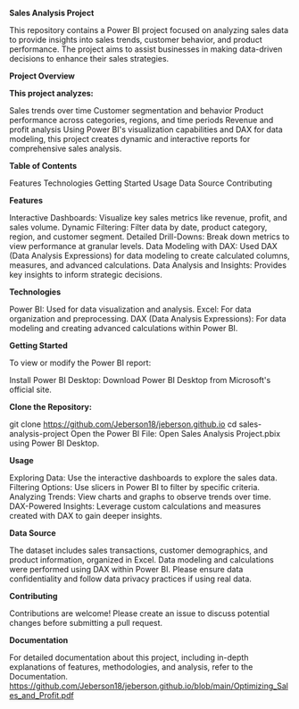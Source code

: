 **Sales Analysis Project**

  This repository contains a Power BI project focused on analyzing sales data to provide insights into sales trends, customer behavior, and product performance. 
  The project aims to assist businesses in making data-driven decisions to enhance their sales strategies.

**Project Overview**

**This project analyzes:**

   Sales trends over time
   Customer segmentation and behavior
   Product performance across categories, regions, and time periods
   Revenue and profit analysis
   Using Power BI's visualization capabilities and DAX for data modeling, this project creates dynamic and interactive reports for comprehensive sales analysis.

**Table of Contents**

   Features
   Technologies
   Getting Started
   Usage
   Data Source
   Contributing

   
**Features**

   
   Interactive Dashboards: Visualize key sales metrics like revenue, profit, and sales volume.
   Dynamic Filtering: Filter data by date, product category, region, and customer segment.
   Detailed Drill-Downs: Break down metrics to view performance at granular levels.
   Data Modeling with DAX: Used DAX (Data Analysis Expressions) for data modeling to create calculated columns, measures, and advanced calculations.
   Data Analysis and Insights: Provides key insights to inform strategic decisions.


**Technologies**

   Power BI: Used for data visualization and analysis.
   Excel: For data organization and preprocessing.
   DAX (Data Analysis Expressions): For data modeling and creating advanced calculations within Power BI.


**Getting Started**

   To view or modify the Power BI report:

   Install Power BI Desktop: Download Power BI Desktop from Microsoft's official site.

**Clone the Repository:**

 
   git clone https://github.com/Jeberson18/jeberson.github.io
   cd sales-analysis-project
   Open the Power BI File: Open Sales Analysis Project.pbix using Power BI Desktop.

**Usage**

   Exploring Data: Use the interactive dashboards to explore the sales data.
   Filtering Options: Use slicers in Power BI to filter by specific criteria.
   Analyzing Trends: View charts and graphs to observe trends over time.
   DAX-Powered Insights: Leverage custom calculations and measures created with DAX to gain deeper insights.

**Data Source**

  The dataset includes sales transactions, customer demographics, and product information, organized in Excel. Data modeling and calculations were performed using DAX within Power BI. Please ensure data confidentiality and follow data privacy practices if using real data.

**Contributing**


  Contributions are welcome! Please create an issue to discuss potential changes before submitting a pull request.

**Documentation**

  For detailed documentation about this project, including in-depth explanations of features, methodologies, and analysis, refer to the Documentation. https://github.com/Jeberson18/jeberson.github.io/blob/main/Optimizing_Sales_and_Profit.pdf
